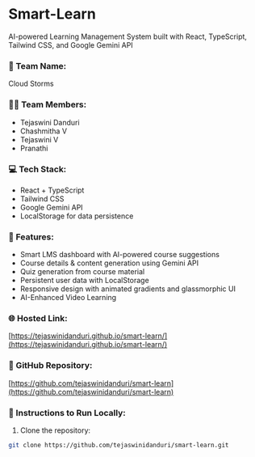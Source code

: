 # Smart-Learn
AI-powered Learning Management System built with React, TypeScript, Tailwind CSS, and Google Gemini API

### 🧠 Team Name:
Cloud Storms

### 👩‍💻 Team Members:
- Tejaswini Danduri
- Chashmitha V
- Tejaswini V
- Pranathi

### 💻 Tech Stack:
- React + TypeScript  
- Tailwind CSS  
- Google Gemini API  
- LocalStorage for data persistence

### 🚀 Features:
- Smart LMS dashboard with AI-powered course suggestions  
- Course details & content generation using Gemini API  
- Quiz generation from course material  
- Persistent user data with LocalStorage  
- Responsive design with animated gradients and glassmorphic UI  
- AI-Enhanced Video Learning

### 🌐 Hosted Link:
[https://tejaswinidanduri.github.io/smart-learn/](https://tejaswinidanduri.github.io/smart-learn/)

### 📂 GitHub Repository:
[https://github.com/tejaswinidanduri/smart-learn](https://github.com/tejaswinidanduri/smart-learn)

### 📌 Instructions to Run Locally:
1. Clone the repository:  
```bash
git clone https://github.com/tejaswinidanduri/smart-learn.git
